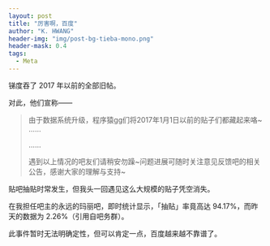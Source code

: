 ```yaml
---
layout: post
title: "厉害啊，百度"
author: "K. HWANG"
header-img: "img/post-bg-tieba-mono.png"
header-mask: 0.4
tags:
  - Meta
---
```


锑度吞了 2017 年以前的全部旧帖。

对此，他们宣称——

> 由于数据系统升级，程序猿gg们将2017年1月1日以前的贴子们都藏起来咯~ ……
>
> ……
>
> 遇到以上情况的吧友们请稍安勿躁~问题进展可随时关注意见反馈吧的相关公告，感谢大家的理解与支持~

贴吧抽贴时常发生，但我头一回遇见这么大规模的贴子凭空消失。

在我担任吧主的永远的玛丽吧，即时统计显示，「抽贴」率竟高达 94.17%，而昨天的数据为 2.26%（引用自吧务群）。

此事件暂时无法明确定性，但可以肯定一点，百度越来越不靠谱了。